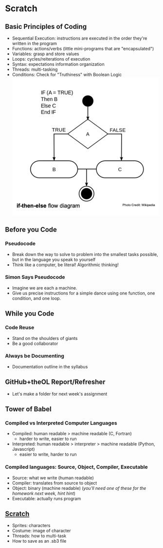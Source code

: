 # Scratch

## Basic Principles of Coding
- Sequential Execution: instructions are executed in the order they're written in the program
- Functions: actions/verbs (little mini-programs that are "encapsulated")
- Variables: grasp and store values
- Loops: cycles/reiterations of execution
- Syntax: expectations information organization
- Threads: multi-tasking
- Conditions: Check for "Truthiness" with Boolean Logic
![](img/conditions.png)

## Before you Code

### Pseudocode
- Break down the way to solve to problem into the smallest tasks possible, but in the language you speak to yourself
- Think like a computer, be literal! Algorithmic thinking!

### Simon Says Pseudocode
- Imagine we are each a machine.
- Give us precise instructions for a simple dance using one function, one condition, and one loop.

## While you Code

### Code Reuse
- Stand on the shoulders of giants
- Be a good collaborator

### Always be Documenting
- Documentation outline in the syllabus

## GitHub+theOL Report/Refresher
- Let's make a folder for next week's assignment

## Tower of Babel

### Compiled vs Interpreted Computer Languages
- Compiled: human readable > machine readable (C, Fortran)
  - harder to write, easier to run
- Interpreted: human readable > interpreter > machine readable (Python, Javascript)
  - easier to write, harder to run

### Compiled languages: Source, Object, Compiler, Executable
- Source: what we write (human readable)
- Compiler: translates from source to object
- Object: binary (machine readable) (*you'll need one of these for the homework next week, hint hint*)
- Executable: actually runs program

## [Scratch](https://scratch.mit.edu/)
- Sprites: characters
- Costume: image of character
- Threads: how to multi-task
- How to save as an .sb3 file
